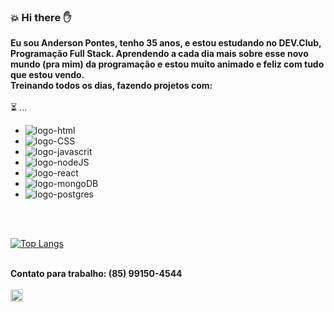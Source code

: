 ### :collision: Hi there :hand:

<b>Eu sou Anderson Pontes, tenho 35 anos, e estou estudando no DEV.Club, Programação Full Stack.
Aprendendo a cada dia mais sobre esse novo mundo (pra mim) da programação e estou muito animado e feliz com tudo que estou vendo.<br>
Treinando todos os dias, fazendo projetos com:</b>
<br>
<br>
:hourglass_flowing_sand: ...
<br>

   - <img src="https://img.shields.io/badge/HTML5-E34F26?style=for-the-badge&logo=html5&logoColor=white" alt="logo-html" />
   - <img src="https://img.shields.io/badge/CSS3-1572B6?style=for-the-badge&logo=css3&logoColor=white" alt="logo-CSS" />
   - <img src="https://img.shields.io/badge/JavaScript-F7DF1E?style=for-the-badge&logo=javascript&logoColor=black" alt="logo-javascrit" />
   - <img src="https://img.shields.io/badge/Node.js-43853D?style=for-the-badge&logo=node.js&logoColor=white" alt="logo-nodeJS" />
   - <img src="https://img.shields.io/badge/React-20232A?style=for-the-badge&logo=react&logoColor=61DAFB" alt="logo-react" />
   - <img src="https://img.shields.io/badge/MongoDB-4EA94B?style=for-the-badge&logo=mongodb&logoColor=white" alt="logo-mongoDB" />
   - <img src="https://img.shields.io/badge/PostgreSQL-316192?style=for-the-badge&logo=postgresql&logoColor=white" alt="logo-postgres" />

   <br>
   <br>

   [![Top Langs](https://github-readme-stats.vercel.app/api/top-langs/?username=andersonpontes88)](https://github.com/anuraghazra/github-readme-stats)
   <br>
   <br>

   
<b>Contato para trabalho: (85) 99150-4544</b>
<br>
<br>
<a href=https://wa.me/5585991504544 target="_blank">
<img src="https://i.pinimg.com/474x/d5/63/8e/d5638e13a270c78534f49115c8dbc7e0.jpg" width="20px" alt="whats-contato"/>
</a>


